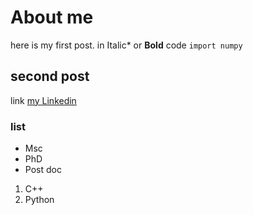 # About me

here is my first post. in 
Italic* or **Bold** 
code `import numpy`

## second post

link [my Linkedin](https://www.linkedin.com/in/amir-khosravanizadeh-857a91237/?originalSubdomain=fr)

### list

- Msc
- PhD
- Post doc

1. C++
2. Python  
